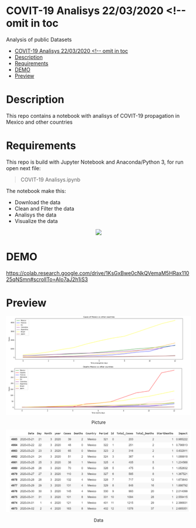 
# COVIT-19 Analisys 22/03/2020 <!-- omit in toc 
Analysis of public Datasets
- [COVIT-19 Analisys 22/03/2020 <!-- omit in toc](#covit-19-analisys-22032020----omit-in-toc)
- [Description](#description)
- [Requirements](#requirements)
- [DEMO](#demo)
- [Preview](#preview)

# Description
This repo contains a notebook with analisys of COVIT-19 propagation in Mexico and other countries

# Requirements
This repo is build with Jupyter Notebook and Anaconda/Python 3, for run open next file:

> COVIT-19 Analisys.ipynb

The notebook make this:
* Download the data
* Clean and Filter the data
* Analisys the data
* Visualize the data

<div align="center">
  <img src="images/Screenshot_3.png">
</div>

# DEMO
https://colab.research.google.com/drive/1KsGxBwe0cNkQVemaM5HRax11025qNSmn#scrollTo=AIo7aJ2h1iS3

# Preview

<div align="center">
  <img src="images/Screenshot_1.png">
  <small><p>Picture</p></small>
</div>

<div align="center">
  <img src="images/Screenshot_2.png">
  <small><p>Data</p></small>
</div>